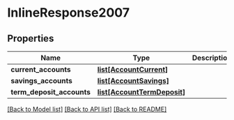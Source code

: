 # InlineResponse2007

## Properties
Name | Type | Description | Notes
------------ | ------------- | ------------- | -------------
**current_accounts** | [**list[AccountCurrent]**](AccountCurrent.md) |  | [optional] 
**savings_accounts** | [**list[AccountSavings]**](AccountSavings.md) |  | [optional] 
**term_deposit_accounts** | [**list[AccountTermDeposit]**](AccountTermDeposit.md) |  | [optional] 

[[Back to Model list]](../README.md#documentation-for-models) [[Back to API list]](../README.md#documentation-for-api-endpoints) [[Back to README]](../README.md)



